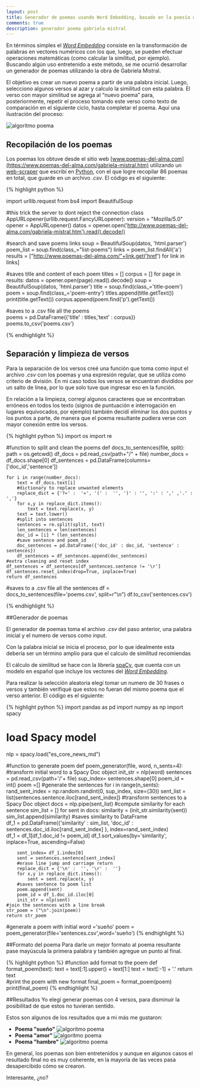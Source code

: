 ```yaml
---
layout: post
title: Generador de poemas usando Word Embedding, basado en la poesía de Gabriela Mistral
comments: true
description: generador poema gabriela mistral
---
```


En términos simples el [*Word Embedding*](https://es.wikipedia.org/wiki/Word_embedding) consiste en la transformación de palabras en vectores numéricos con los que, luego, se pueden efectuar operaciones matemáticas (como calcular la similitud, por ejemplo). Buscando algún uso entretenido a este método, se me ocurrió desarrollar un generador de poemas utilizando la obra de Gabriela Mistral. 

El objetivo es crear un nuevo poema a partir de una palabra inicial. Luego, selecciono algunos versos al azar y calculo la similitud con esta palabra. El verso con mayor similitud se agrega al “nuevo poema” para, posteriormente, repetir el proceso tomando este verso como texto de comparación en el siguiente ciclo, hasta completar el poema. Aquí una ilustración del proceso:



![algoritmo poema](/assets/algoritmo.png)

## Recopilación de los poemas

Los poemas los obtuve desde el sitio web [www.poemas-del-alma.com](https://www.poemas-del-alma.com/gabriela-mistral.htm) utilizando un [web-scraper](https://es.wikipedia.org/wiki/Web_scraping) que escribí en [Python](https://www.python.org), con el que logre recopilar 86 poemas en total, que guarde en un archivo *.csv*.
El código es el siguiente:

{% highlight python  %}

import urllib.request
from bs4 import BeautifulSoup

#this trick the server to dont reject the connection
class AppURLopener(urllib.request.FancyURLopener): 
    version = "Mozilla/5.0" 
opener = AppURLopener()
datos = opener.open('http://www.poemas-del-alma.com/gabriela-mistral.htm').read().decode()

#search and save poems links 
soup =  BeautifulSoup(datos, 'html.parser')
poem_list = soup.find(class_="list-poems")
links = poem_list.findAll('a')
results = ["http://www.poemas-del-alma.com/"+link.get('href') for link in links]

#saves title and content of each poem
titles = []
corpus = []
for page in results:
     datos = opener.open(page).read().decode()
     soup = BeautifulSoup(datos, 'html.parser')
     title = soup.find(class_='title-poem')
     poem = soup.find(class_='poem-entry')
     titles.append(title.getText())
     print(title.getText())
     corpus.append(poem.find('p').getText())
     
#saves to a .csv file all the poems   
poems = pd.DataFrame({'title' : titles,'text' : corpus})
poems.to_csv('poems.csv')
     

{% endhighlight %}

## Separación y limpieza de versos 

Para la separación de los versos creé una función que toma como input el archivo *.csv* con los poemas y una expresión regular, que se utiliza como criterio de división. En mi caso todos los versos se encuentran divididos por un salto de línea, por lo que solo tuve que ingresar eso en la función.

En relación a la limpieza, corregí algunos caracteres que se encontraban erróneos en todos los texto (signos de puntuación e interrogación en lugares equivocados, por ejemplo) también decidí eliminar los dos puntos y los puntos a parte, de manera que el poema resultante pudiera verse con mayor conexión entre los versos.



{% highlight python %} 
import os
import re

#function to split and clean the poems
def docs_to_sentences(file, split):
    path = os.getcwd()
    df_docs = pd.read_csv(path+"/" + file)
    number_docs = df_docs.shape[0]
    df_sentences = pd.DataFrame(columns=['doc_id','sentence'])
    
    for i in range(number_docs):
        text = df_docs.text[i]
        #dictionary to replace unwanted elements
        replace_dict = {'?«' :  '«', '(' :  '', ')' : '', ':' : ',' ,'.' : ','}
        for x,y in replace_dict.items():
            text = text.replace(x, y)
        text = text.lower()     
        #split into sentences   
        sentences = re.split(split, text)
        len_sentences = len(sentences)   
        doc_id = [i] * (len_sentences)
        #save sentence and poem_id 
        doc_sentences = pd.DataFrame({'doc_id' : doc_id, 'sentence' : sentences})
        df_sentences = df_sentences.append(doc_sentences)
    #extra cleaning and reset index    
    df_sentences = df_sentences[df_sentences.sentence != '\r']
    df_sentences.reset_index(drop=True, inplace=True)  
    return df_sentences

#saves to a .csv file all the sentences
df = docs_to_sentences(file='poems.csv', split=r"\n")
df.to_csv('sentences.csv')

{% endhighlight %}


##Generador de poemas

El generador de poemas toma el archivo *.csv* del paso anterior, una palabra inicial y el numero de versos como input.

Con la palabra inicial se inicia el proceso, por lo que idealmente esta debería ser un término amplio para que el calculo de similitud recomiendas

El cálculo de similitud se hace con la librería [spaCy](https://spacy.io/), que cuenta con un modelo en español que incluye los vectores del [*Word Embedding*](https://es.wikipedia.org/wiki/Word_embedding).

Para realizar la selección aleatoria elegí tomar un numero de 30 frases o versos y también verifiqué que estos no fueran del mismo poema que el verso anterior. El código es el siguiente:





{% highlight python %} 
import pandas as pd
import numpy as  np
import spacy

# load Spacy model
nlp = spacy.load("es_core_news_md")

#function to generate poem
def poem_generator(file, word, n_sents=4):
    #transform initial word to a Spacy Doc object
    init_str = nlp(word)
    sentences = pd.read_csv(path+'/'+ file)
    sup_index= sentences.shape[0]
    poem_id = int()
    poem =[]
    #generate the sentences
    for i in range(n_sents):
        rand_sent_index = np.random.randint(0, sup_index, size=(30))
        sent_list = list(sentences.sentence.iloc[rand_sent_index])
        #transform sentences to a Spacy Doc object
        docs = nlp.pipe(sent_list)
        #compute similarity for each sentence
        sim_list = []
        for sent in docs:
            similarity = (init_str.similarity(sent))
            sim_list.append(similarity)
        #saves similarity to DataFrame   
        df_1 = pd.DataFrame({'similarity' : sim_list, 'doc_id' : sentences.doc_id.iloc[rand_sent_index] }, index=rand_sent_index)   
        df_1 = df_1[df_1.doc_id != poem_id]
        df_1.sort_values(by='similarity', inplace=True, ascending=False)
        
        sent_index= df_1.index[0]
        sent = sentences.sentence[sent_index]
        #erase line jump and carriage return 
        replace_dict = {'\n' :  '', '\r' :  ''}
        for x,y in replace_dict.items():
            sent = sent.replace(x, y)
        #saves sentence to poem list 
        poem.append(sent)    
        poem_id = df_1.doc_id.iloc[0]
        init_str = nlp(sent)  
    #join the sentences with a line break
    str_poem = ("\n".join(poem)) 
    return str_poem

#generate a poem with initial word ='sueño'
poem = poem_generator(file='sentences.csv',word='sueño')
{% endhighlight  %}

##Formato del poema
Para darle un mejor formato al poema resultante pase mayúscula la primera palabra  y también agregue un punto al final. 

{% highlight python %} 
#function add format to the poem
def format_poem(text):
    text = text[:1].upper() + text[1:]
    text = text[:-1] + '.'
    return text    
#print the poem with new format 
final_poem = format_poem(poem)
print(final_poem)
{% endhighlight  %}

##Resultados
Yo elegí generar poemas con 4 versos, para disminuir la posibilitad de que estos no tuvieran sentido.

Estos son algunos de los resultados que a mi más me gustaron:

+  **Poema "sueño"**
![algoritmo poema](/assets/poema1.png)
+  **Poema "amor"**
![algoritmo poema](/assets/poema2.png)
+ **Poema "hambre"**
![algoritmo poema](/assets/poema3.png)

En general, los poemas son bien entretenidos y aunque en algunos casos el resultado final no es muy coherente, en la mayoría de las veces pasa desapercibido cómo se crearon.

Interesante, ¿no?